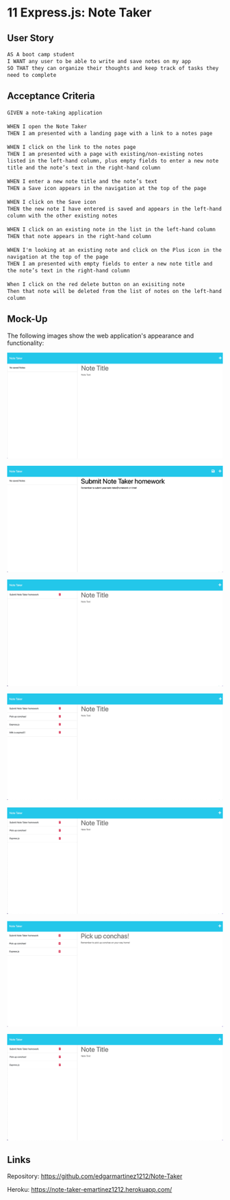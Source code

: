 # 11 Express.js: Note Taker

## User Story

```
AS A boot camp student
I WANT any user to be able to write and save notes on my app
SO THAT they can organize their thoughts and keep track of tasks they need to complete
```

## Acceptance Criteria

```
GIVEN a note-taking application

WHEN I open the Note Taker
THEN I am presented with a landing page with a link to a notes page

WHEN I click on the link to the notes page
THEN I am presented with a page with existing/non-existing notes listed in the left-hand column, plus empty fields to enter a new note title and the note’s text in the right-hand column

WHEN I enter a new note title and the note’s text
THEN a Save icon appears in the navigation at the top of the page

WHEN I click on the Save icon
THEN the new note I have entered is saved and appears in the left-hand column with the other existing notes

WHEN I click on an existing note in the list in the left-hand column
THEN that note appears in the right-hand column

WHEN I'm looking at an existing note and click on the Plus icon in the navigation at the top of the page
THEN I am presented with empty fields to enter a new note title and the note’s text in the right-hand column

When I click on the red delete button on an exisiting note
Then that note will be deleted from the list of notes on the left-hand column
```

## Mock-Up

The following images show the web application's appearance and functionality:

![no notes on web page](./assets/01no-notes.png)

![typing a new note](./assets/02typing-note.png)

![saving note to web page](./assets/03saved-note.png)

![populated notes page](./assets/04new-notes-list.png)

![deleted a note from list](./assets/05deleted-a-note.png)

![viewing a note from the note list](./assets/06viewing-a-note.png)

![selecting the plus icon to return to new note](./assets/07selecting-plus-icon.png)

## Links

Repository: https://github.com/edgarmartinez1212/Note-Taker

Heroku: https://note-taker-emartinez1212.herokuapp.com/
